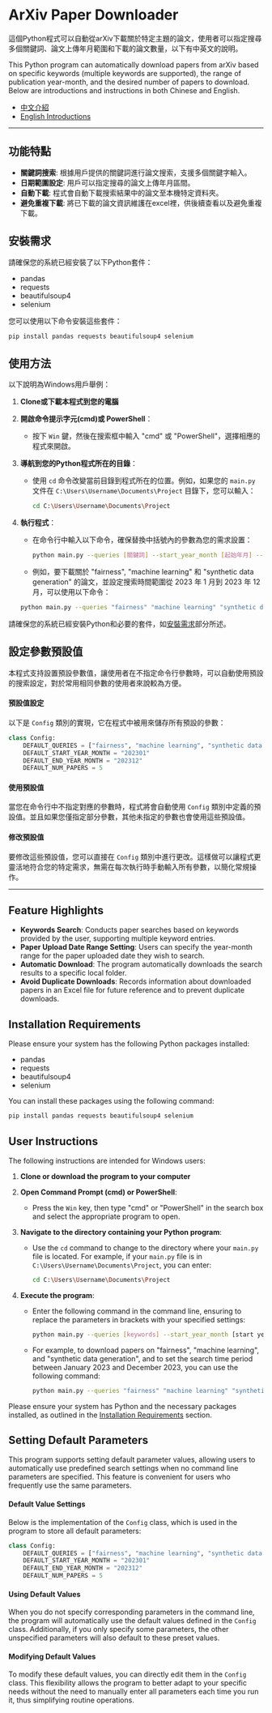 # ArXiv Paper Downloader

這個Python程式可以自動從arXiv下載關於特定主題的論文，使用者可以指定搜尋多個關鍵詞、論文上傳年月範圍和下載的論文數量，以下有中英文的說明。

This Python program can automatically download papers from arXiv based on specific keywords (multiple keywords are supported), the range of publication year-month, and the desired number of papers to download. Below are introductions and instructions in both Chinese and English.

- [中文介紹](#功能特點)
- [English Introductions](#feature-highlights)


-----------

## 功能特點

- **關鍵詞搜索**: 根據用戶提供的關鍵詞進行論文搜索，支援多個關鍵字輸入。
- **日期範圍設定**: 用戶可以指定搜尋的論文上傳年月區間。
- **自動下載**: 程式會自動下載搜索結果中的論文至本機特定資料夾。
- **避免重複下載**: 將已下載的論文資訊維護在excel裡，供後續查看以及避免重複下載。

## 安裝需求

請確保您的系統已經安裝了以下Python套件：

- pandas
- requests
- beautifulsoup4
- selenium

您可以使用以下命令安裝這些套件：

```bash
pip install pandas requests beautifulsoup4 selenium
```

## 使用方法

以下說明為Windows用戶舉例：

1. **Clone或下載本程式到您的電腦**

1. **開啟命令提示字元(cmd)或 PowerShell**：
   - 按下 `Win` 鍵，然後在搜索框中輸入 "cmd" 或 "PowerShell"，選擇相應的程式來開啟。

2. **導航到您的Python程式所在的目錄**：
   - 使用 `cd` 命令改變當前目錄到程式所在的位置。例如，如果您的 `main.py` 文件在 `C:\Users\Username\Documents\Project` 目錄下，您可以輸入：
     ```bash
     cd C:\Users\Username\Documents\Project
     ```

3. **執行程式**：
   - 在命令行中輸入以下命令，確保替換中括號內的參數為您的需求設置：
     ```bash
     python main.py --queries [關鍵詞] --start_year_month [起始年月] --end_year_month [結束年月] --num_papers [下載數量]
     ```
    - 例如，要下載關於 "fairness", "machine learning" 和 "synthetic data generation" 的論文，並設定搜索時間範圍從 2023 年 1 月到 2023 年 12 月，可以使用以下命令：
     ```bash
     python main.py --queries "fairness" "machine learning" "synthetic data generation" --start_year_month 202301 --end_year_month 202312 --num_papers 5
     ```

請確保您的系統已經安裝Python和必要的套件，如[安裝需求](#安裝需求)部分所述。

## 設定參數預設值

本程式支持設置預設參數值，讓使用者在不指定命令行參數時，可以自動使用預設的搜索設定，對於常用相同參數的使用者來說較為方便。

#### 預設值設定

以下是 `Config` 類別的實現，它在程式中被用來儲存所有預設的參數：

```python
class Config:
    DEFAULT_QUERIES = ["fairness", "machine learning", "synthetic data generation"]
    DEFAULT_START_YEAR_MONTH = "202301"
    DEFAULT_END_YEAR_MONTH = "202312"
    DEFAULT_NUM_PAPERS = 5
```

#### 使用預設值

當您在命令行中不指定對應的參數時，程式將會自動使用 `Config` 類別中定義的預設值。並且如果您僅指定部分參數，其他未指定的參數也會使用這些預設值。

#### 修改預設值

要修改這些預設值，您可以直接在 `Config` 類別中進行更改。這樣做可以讓程式更靈活地符合您的特定需求，無需在每次執行時手動輸入所有參數，以簡化常規操作。

-----------

## Feature Highlights

- **Keywords Search**: Conducts paper searches based on keywords provided by the user, supporting multiple keyword entries.
- **Paper Upload Date Range Setting**: Users can specify the year-month range for the paper uploaded date they wish to search.
- **Automatic Download**: The program automatically downloads the search results to a specific local folder.
- **Avoid Duplicate Downloads**: Records information about downloaded papers in an Excel file for future reference and to prevent duplicate downloads.

## Installation Requirements

Please ensure your system has the following Python packages installed:

- pandas
- requests
- beautifulsoup4
- selenium

You can install these packages using the following command:

```bash
pip install pandas requests beautifulsoup4 selenium
```

## User Instructions

The following instructions are intended for Windows users:

1. **Clone or download the program to your computer**

2. **Open Command Prompt (cmd) or PowerShell**:
   - Press the `Win` key, then type "cmd" or "PowerShell" in the search box and select the appropriate program to open.

3. **Navigate to the directory containing your Python program**:
   - Use the `cd` command to change to the directory where your `main.py` file is located. For example, if your `main.py` file is in `C:\Users\Username\Documents\Project`, you can enter:
     ```bash
     cd C:\Users\Username\Documents\Project
     ```

4. **Execute the program**:
   - Enter the following command in the command line, ensuring to replace the parameters in brackets with your specified settings:
     ```bash
     python main.py --queries [keywords] --start_year_month [start year-month] --end_year_month [end year-month] --num_papers [number of papers]
     ```
   - For example, to download papers on "fairness", "machine learning", and "synthetic data generation", and to set the search time period between January 2023 and December 2023, you can use the following command:
     ```bash
     python main.py --queries "fairness" "machine learning" "synthetic data generation" --start_year_month 202301 --end_year_month 202312 --num_papers 5
     ```

Please ensure your system has Python and the necessary packages installed, as outlined in the [Installation Requirements](#installation-requirements) section.

## Setting Default Parameters

This program supports setting default parameter values, allowing users to automatically use predefined search settings when no command line parameters are specified. This feature is convenient for users who frequently use the same parameters.

#### Default Value Settings

Below is the implementation of the `Config` class, which is used in the program to store all default parameters:

```python
class Config:
    DEFAULT_QUERIES = ["fairness", "machine learning", "synthetic data generation"]
    DEFAULT_START_YEAR_MONTH = "202301"
    DEFAULT_END_YEAR_MONTH = "202312"
    DEFAULT_NUM_PAPERS = 5
```

#### Using Default Values

When you do not specify corresponding parameters in the command line, the program will automatically use the default values defined in the `Config` class. Additionally, if you only specify some parameters, the other unspecified parameters will also default to these preset values.

#### Modifying Default Values

To modify these default values, you can directly edit them in the `Config` class. This flexibility allows the program to better adapt to your specific needs without the need to manually enter all parameters each time you run it, thus simplifying routine operations.
